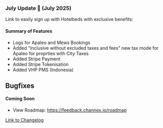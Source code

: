 ### July Update 🚀 (July 2025)

Link to easily sign up with Hotelbeds with exclusive benefits: 

#### Summary of Features
- Logs for Apaleo and Mews Bookings
- Added "Inclusive without excluded taxes and fees" new tax mode for Apaleo for proprties with City Taxes
- Added Stripe Payment
- Added Stripe Tokenisation
- Added VHP PMS (Indonesia)
  

## Bugfixes

#### Coming Soon
- View Roadmap: https://feedback.channex.io/roadmap

[Link to Changelog](https://docs.channex.io/changelog)
